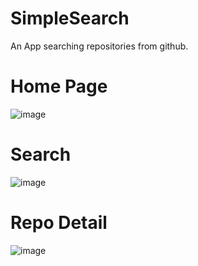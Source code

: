 # SimpleSearch
An App searching repositories from github.
# Home Page
![image](https://github.com/ylchen19/SimpleSearch/blob/master/homePage.png=100x200)
# Search
![image](https://github.com/ylchen19/SimpleSearch/blob/master/search.png=100x200)
# Repo Detail
![image](https://github.com/ylchen19/SimpleSearch/blob/master/getDetail.png=100x200)
